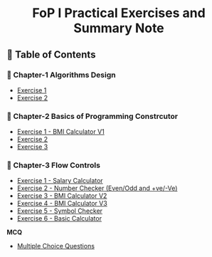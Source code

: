 
<a name="readme-top"></a>

<div align="center">
  <h1><b> FoP I Practical Exercises and Summary Note</b></h1>
</div>


## 📗 Table of Contents

### 📖 Chapter-1 Algorithms Design
<ul>
  <li><a href="#">Exercise 1</a></li>
  <li><a href="#">Exercise 2</a></li>
</ul>

### 📖 Chapter-2 Basics of Programming Constrcutor
<ul>
   <li><a href="FoP-I-Exercises-Solution/blob/main/Chapter-3 Basic Programming Constructors/1 BMI calculator V1.cpp">Exercise 1 - BMI Calculator V1</a></li>
   <li><a href="#">Exercise 2</a></li>
   <li><a href="#">Exercise 3</a></li>
</ul>

### 📖 Chapter-3 Flow Controls
<ul>
   <li><a href="#">Exercise 1 - Salary Calculator </a></li>
   <li><a href="#">Exercise 2 - Number Checker (Even/Odd and +ve/-Ve) </a></li>
   <li><a href="#">Exercise 3 - BMI Calculator V2</a></li>
   <li><a href="#">Exercise 4 - BMI Calculator V3</a></li>
   <li><a href="#">Exercise 5 - Symbol Checker</a></li>
   <li><a href="#">Exercise 6 - Basic Calculator </a></li>
</ul>

<b>MCQ</b>
<ul>
  <li><a href="#">Multiple Choice Questions</a></li>
</ul>


